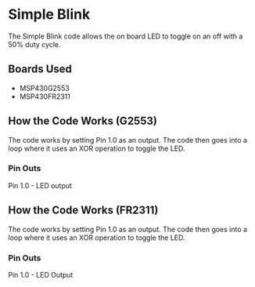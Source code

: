 # Simple Blink
The Simple Blink code allows the on board LED to toggle on an off with a 50% duty cycle.

## Boards Used
* MSP430G2553
* MSP430FR2311

## How the Code Works (G2553)
The code works by setting Pin 1.0 as an output. The code then goes into a loop where it uses an XOR operation to toggle the LED.

### Pin Outs
Pin 1.0 - LED output 

## How the Code Works (FR2311)
The code works by setting Pin 1.0 as an output. The code then goes into a loop where it uses an XOR operation to toggle the LED.

### Pin Outs
Pin 1.0 - LED Output

